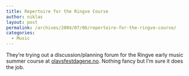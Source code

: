 ```yaml
---
title: Repertoire for the Ringve Course
author: niklas
layout: post
permalink: /archives/2004/07/06/repertoire-for-the-ringve-course/
categories:
  - Music
---
```

They&#8217;re trying out a discussion/planning forum for the Ringve early music summer course at [olavsfestdagene.no][1]. Nothing fancy but I&#8217;m sure it does the job.

 [1]: http://www.olavsfestdagene.no/forum/index.asp?thisId=1087995661